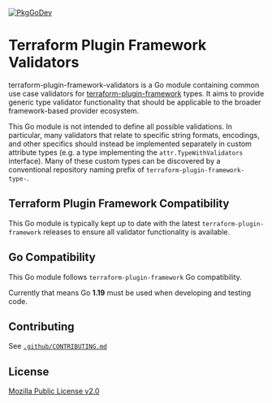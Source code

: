 [![PkgGoDev](https://pkg.go.dev/badge/github.com/hashicorp/terraform-plugin-framework-validators)](https://pkg.go.dev/github.com/hashicorp/terraform-plugin-framework-validators)

# Terraform Plugin Framework Validators

terraform-plugin-framework-validators is a Go module containing common use case validators for [terraform-plugin-framework](https://github.com/hashicorp/terraform-plugin-framework) types. It aims to provide generic type validator functionality that should be applicable to the broader framework-based provider ecosystem.

This Go module is not intended to define all possible validations. In particular, many validators that relate to specific string formats, encodings, and other specifics should instead be implemented separately in custom attribute types (e.g. a type implementing the `attr.TypeWithValidators` interface). Many of these custom types can be discovered by a conventional repository naming prefix of `terraform-plugin-framework-type-`.

## Terraform Plugin Framework Compatibility

This Go module is typically kept up to date with the latest `terraform-plugin-framework` releases to ensure all validator functionality is available.

## Go Compatibility

This Go module follows `terraform-plugin-framework` Go compatibility.

Currently that means Go **1.19** must be used when developing and testing code.

## Contributing

See [`.github/CONTRIBUTING.md`](https://github.com/hashicorp/terraform-plugin-framework-validators/blob/main/.github/CONTRIBUTING.md)

## License

[Mozilla Public License v2.0](https://github.com/hashicorp/terraform-plugin-framework-validators/blob/main/LICENSE)
